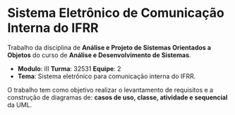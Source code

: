 # Sistema Eletrônico de Comunicação Interna do IFRR
Trabalho da disciplina de **Análise e Projeto de Sistemas Orientados a Objetos** do curso de **Análise e Desenvolvimento de Sistemas**.
- **Modulo**: III 	**Turma**: 32531 **Equipe**: 2
- **Tema**: Sistema eletrônico para comunicação interna do IFRR.

O trabalho tem como objetivo realizar o levantamento de requisitos e a construção de diagramas de: **casos de uso, classe, atividade e sequencial** da UML.

